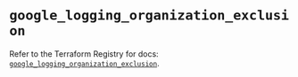 # `google_logging_organization_exclusion`

Refer to the Terraform Registry for docs: [`google_logging_organization_exclusion`](https://registry.terraform.io/providers/hashicorp/google/6.36.1/docs/resources/logging_organization_exclusion).
